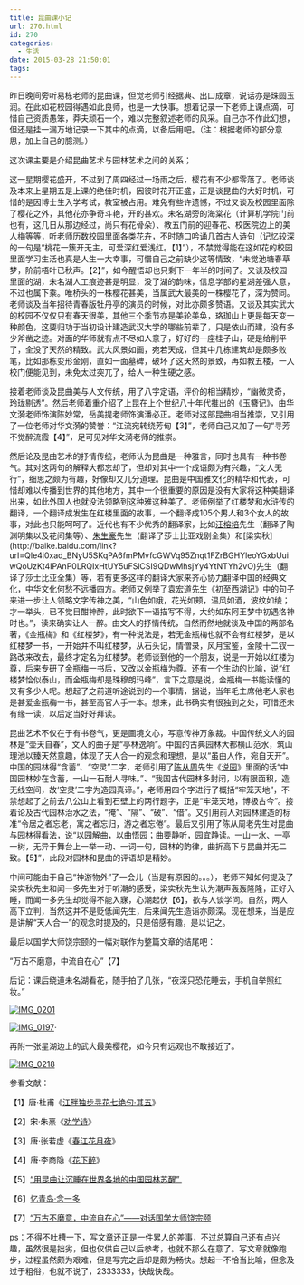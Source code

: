 ```yaml
---
title: 昆曲课小记
url: 270.html
id: 270
categories:
  - 生活
date: 2015-03-28 21:50:01
tags:
---
```


昨日晚间旁听易栋老师的昆曲课，但觉老师引经据典、出口成章，说话亦是珠圆玉润。在此如花校园得遇如此良师，也是一大快事。想着记录一下老师上课点滴，可惜自己资质愚笨，莽夫顽石一个，难以完整叙述老师的风采。自己亦不作此幻想，但还是挂一漏万地记录一下其中的点滴，以备后用吧。（注：根据老师的部分意思，加上自己的臆测。）

这次课主要是介绍昆曲艺术与园林艺术之间的关系；

这一星期樱花盛开，不过到了周四经过一场雨之后，樱花有不少都零落了。老师谈及本来上星期五是上课的绝佳时机，因彼时花开正盛，正是谈昆曲的大好时机，可惜的是因博士生入学考试，教室被占用。难免有些许遗憾，不过又谈及校园里面除了樱花之外，其他花亦争奇斗艳，开的甚欢。未名湖旁的海棠花（计算机学院门前也有，这几日从那边经过，尚只有花骨朵）、教五门前的迎春花、校医院边上的美人梅等等，听老师历数校园里面各类花卉，不时随口吟诵几首古人诗句（记忆较深的一句是“桃花一簇开无主，可爱深红爱浅红。【1】”），不禁觉得能在这如花的校园里面学习生活也真是人生一大幸事，可惜自己之前缺少这等情致，“未觉池塘春草梦，阶前梧叶已秋声。【2】”，如今醒悟却也只剩下一年半的时间了。又谈及校园里面的湖，未名湖人工痕迹甚是明显，没了湖的韵味，信息学部的星湖差强人意，不过也属下乘。唯桥头的一株樱花甚美，当属武大最美的一株樱花了，深为赞同。老师谈及当年招待青春版牡丹亭的演员的时候，对此亦颇多赞语。又谈及其实武大的校园不仅仅只有春天很美，其他三个季节亦是美轮美奂，珞珈山上更是每天变一种颜色，这要归功于当初设计建造武汉大学的哪些前辈了，只是依山而建，没有多少斧凿之迹。对面的华师就有点不尽如人意了，好好的一座桂子山，硬是给削平了，全没了天然的精致。武大风景如画，宛若天成，但其中几栋建筑却是颇多败笔，比如那栋变形金刚，直如一面墓碑，破坏了这天然的景致，再如教五楼，一入校门便能见到，未免太过突兀了，给人一种生硬之感。

接着老师谈及昆曲美与人文传统，用了八字定语，评价的相当精妙，“幽微灵奇，玲珑剔透”。然后老师着重介绍了上昆在上个世纪八十年代推出的《玉簪记》，由华文漪老师饰演陈妙常，岳美提老师饰演潘必正。老师对这部昆曲相当推崇，又引用了一位老师对华文漪的赞誉：“江流宛转绕芳甸【3】”，老师自己又加了一句“寻芳不觉醉流霞【4】”，足可见对华文漪老师的推崇。

然后论及昆曲艺术的抒情传统，老师认为昆曲是一种雅言，同时也具有一种书卷气。其对这两句的解释大都忘却了，但却对其中一个成语颇为有兴趣，“文人无行”，细思之颇为有趣，好像却又几分道理。昆曲是中国雅文化的精华和代表，可惜却难以传播到世界的其他地方，其中一个很重要的原因是没有大家将这种美翻译出来，如此外国人也就没法领略到这种雅这种美了。老师例举了红楼梦和水浒传的翻译，一个翻译成发生在红楼里面的故事，一个翻译成105个男人和3个女人的故事，对此也只能呵呵了。近代也有不少优秀的翻译家，比如[汪榕培](http://baike.baidu.com/link?url=xcveqERyR6pZdshMoYxdNq00JREn7tgnKPfKeyCw-A1dCLDrjHkOH9BceumvAdee785uL3WiAcUTb6kct7Vx2q)先生（翻译了陶渊明集以及花间集等）、[朱生豪](http://baike.baidu.com/link?url=iEE-0W6KiRURi3nuccrB9NXdQEKiFjLKZdQXQkKBEX_KJtGzylrkntu-POrGV40L8JYKgRr-nOTjbauFPXT8-_)先生（翻译了莎士比亚戏剧全集）和[梁实秋](http://baike.baidu.com/link?url=QIe4i0xad_BNyU5SKqPA6fmPMvfcGWVq95Znqt1FZrBGHYleoYGxbUuiwQoUzKt4IPAnP0LRQIxHtUY5uFSlCSI9QDwMhsjYy4YtNTYh2vO)先生（翻译了莎士比亚全集）等，若有更多这样的翻译大家来齐心协力翻译中国的经典文化，中华文化何愁不远播四方。老师又例举了袁宏道先生《初至西湖记》中的句子来进一步让人领略文字传神之美，“山色如娥，花光如颊，温风如酒，波纹如绫；才一举头，已不觉目酣神醉，此时欲下一语描写不得，大约如东阿王梦中初遇洛神时也。”，读来确实让人一醉。由文人的抒情传统，自然而然地就谈及中国的两部名著，《金瓶梅》和《红楼梦》，有一种说法是，若无金瓶梅也就不会有红楼梦，是以红楼梦一书，一开始并不叫红楼梦，从石头记，情僧录，风月宝鉴，金陵十二钗一路改来改去，最终才定名为红楼梦。老师谈到他的一个朋友，说是一开始以红楼为尊，后来专研了金瓶梅一书后，又改以金瓶梅为尊。还有一个生动的比喻，说“红楼梦恰似泰山，而金瓶梅却是珠穆朗玛峰”，言下之意是说，金瓶梅一书能读懂的又有多少人呢。想起了之前道听途说到的一个事情，据说，当年毛主席他老人家也是甚爱金瓶梅一书，甚至高官人手一本。想来，此书确实有很独到之处，可惜还未有缘一读，以后定当好好拜读。

昆曲艺术不仅在于有书卷气，更是画境文心，写意传神万象裁。中国传统文人的园林是“壶天自春”，文人的曲子是“亭林逸响”。中国的古典园林大都横山范水，筑山理池以臻天然意趣，体现了天人合一的观念和理想，是以“虽由人作，宛自天开”。中国的园林得“含蓄”、“空灵”二字，老师引用了[陈从周](http://baike.baidu.com/link?url=NqzAe3iO8cSDbgVyKKrUT_0v8D0FMHQoBs61sU2w42erdfOYeHETqK2N8BHElnEXod7iS19du-0LbVOuN0QaiKkc1e1hrAK11p6B-VP6YR7)先生《[说园](http://baike.baidu.com/link?url=7iXomRLZSVbq8pzg77E216o6hSWyPjaArLWVo-rwpGWYQwQv5bEoV7sd9PkGon65g_D8yE1yPLvv_IeamsAmXK)》里面的话“中国园林妙在含蓄，一山一石耐人寻味。”、“我国古代园林多封闭，以有限面积，造无线空间，故‘空灵’二字为造园真谛。”，老师用四个字进行了概括“牢笼天地”，不禁想起了之前去八公山上看到石壁上的两行题字，正是“牢笼天地，博极古今”。接着论及古代园林治水之法，“掩”、“隔”、“破”、“借”。又引用前人对园林建造的标准“令居之者忘老，寓之者忘归，游之者忘倦”。最后又引用了陈从周老先生对昆曲与园林得看法，说“以园解曲，以曲悟园；曲要静听，园宜静读。一山一水、一亭一树，无异于舞台上一举一动、一词一句，园林的韵律，曲折高下与昆曲并无二致。【5】”，此段对园林和昆曲的评语却是精妙。

中间可能由于自己“神游物外”了一会儿（当是有原因的。。。），老师不知如何提及了梁实秋先生和闻一多先生对于听潮的感受，梁实秋先生认为潮声轰轰隆隆，正好入睡，而闻一多先生却觉得不能入寐，心潮起伏【6】，欲与人谈学问。自然，两人高下立判，当然这并不是贬低闻先生，后来闻先生造诣亦颇深。现在想来，当是应是讲解“天人合一”的观念时提及的，只是倍感有趣，是以记之。

最后以国学大师饶宗颐的一幅对联作为整篇文章的结尾吧：

“万古不磨意，中流自在心”【7】

后记：课后绕道未名湖看花，随手拍了几张，“夜深只恐花睡去，手机自举照红妆。”

[![IMG_0201](http://www.wangmingkuo.com/wp-content/uploads/2015/03/IMG_0201-300x225.jpg)](http://www.wangmingkuo.com/wp-content/uploads/2015/03/IMG_0201.jpg)

[![IMG_0197](http://www.wangmingkuo.com/wp-content/uploads/2015/03/IMG_0197-300x225.jpg)](http://www.wangmingkuo.com/wp-content/uploads/2015/03/IMG_0197.jpg)·

再附一张星湖边上的武大最美樱花，如今只有远观也不敢接近了。

[![IMG_0218](http://www.wangmingkuo.com/wp-content/uploads/2015/03/IMG_0218-300x225.jpg)](http://www.wangmingkuo.com/wp-content/uploads/2015/03/IMG_0218.jpg)

参看文献：

【1】唐·杜甫《[江畔独步寻花七绝句·其五](http://baike.baidu.com/link?url=oWIyNjm1lR2G_lBI8eApYXgL5jntC6aHgjKuLMu-iotr44pXtaWRRTR-DCwzk3322vPcVp9McQuOJ_HKEzURqK)》

【2】宋·朱熹《[劝学诗](http://baike.baidu.com/link?url=U_KX6Za3DM_m9SLIALGoYlxBvNWkF7q0b9z-n6eE3TVyJlx45gEjwbQZkhWxhd0VKfmlQ5ch0lUvQCViqOyrcHW2f4xhN9knU4LymXEeyZO)》

【3】唐·张若虚《[春江花月夜](http://baike.baidu.com/link?url=doWYI3GHz_78Mol7iIvyhxNaxWUERuoW9TKqF6VXe89x4Gly-kHT1594-submdrm16XA-6mTlvmyhDVeoSBmHaKb76mhOqgxuZfXSquh3_e)》

【4】唐·李商隐《[花下醉](http://baike.baidu.com/link?url=NKvbgRNykgaI16oc6FMohxW4GN3OxCSKzN7AiSKDqm1R85ur53Wm9aSKxbs5eOqFLeIhs0yIguiIVAWrHVYb4q)》

【5】[“用昆曲让沉睡在世界各地的中国园林苏醒” ](http://www.dfdaily.com/html/150/2012/12/6/905931.shtml)

【6】[忆青岛·念一多](http://blog.sina.com.cn/s/blog_48a72382010002vo.html)

【7】[“万古不磨意，中流自在心”——对话国学大师饶宗颐](http://www.infzm.com/content/81733)

ps：不得不吐槽一下，写文章还正是一件累人的差事，不过总算自己还有点兴趣，虽然很是拙劣，但也仅供自己以后参考，也就不那么在意了。写文章就像跑步，过程虽然颇为艰难，但是写完之后却是颇为畅快。想起一不恰当比喻，但念及过于粗俗，也就不说了，2333333，快哉快哉。